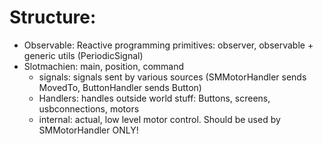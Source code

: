 Structure:
==========

- Observable: Reactive programming primitives: observer, observable + generic utils (PeriodicSignal)
- Slotmachien: main, position, command
   + signals: signals sent by various sources (SMMotorHandler sends MovedTo, ButtonHandler sends Button)
   + Handlers: handles outside world stuff: Buttons, screens, usbconnections, motors
   + internal: actual, low level motor control. Should be used by SMMotorHandler ONLY!